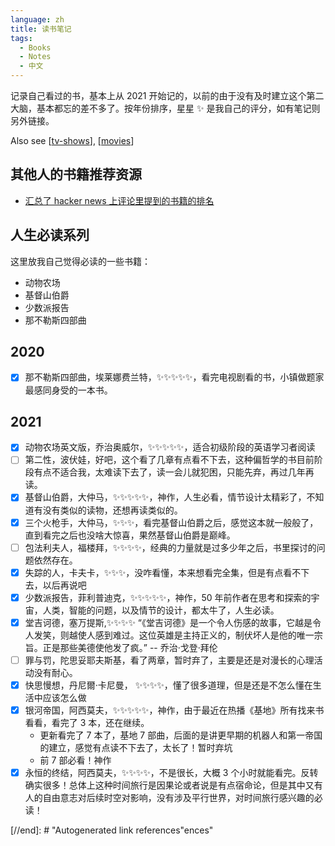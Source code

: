 ```yaml
---
language: zh
title: 读书笔记
tags:
  - Books
  - Notes
  - 中文
---
```


记录自己看过的书，基本上从 2021 开始记的，以前的由于没有及时建立这个第二大脑，基本都忘的差不多了。按年份排序，星星 ✨ 是我自己的评分，如有笔记则另外链接。

Also see [[tv-shows]], [[movies]]

## 其他人的书籍推荐资源

- [汇总了 hacker news 上评论里提到的书籍的排名](https://hacker-recommended-books.vercel.app/)

## 人生必读系列

这里放我自己觉得必读的一些书籍：

- 动物农场
- 基督山伯爵
- 少数派报告
- 那不勒斯四部曲

## 2020

- [x] 那不勒斯四部曲，埃莱娜费兰特，✨✨✨✨✨，看完电视剧看的书，小镇做题家最感同身受的一本书。

## 2021

- [x] 动物农场英文版，乔治奥威尔，✨✨✨✨✨，适合初级阶段的英语学习者阅读
- [ ] 第二性，波伏娃，好吧，这个看了几章有点看不下去，这种偏哲学的书目前阶段有点不适合我，太难读下去了，读一会儿就犯困，只能先弃，再过几年再读。
- [x] 基督山伯爵，大仲马，✨✨✨✨✨，神作，人生必看，情节设计太精彩了，不知道有没有类似的读物，还想再读类似的。
- [x] 三个火枪手，大仲马，✨✨✨，看完基督山伯爵之后，感觉这本就一般般了，直到看完之后也没啥大惊喜，果然基督山伯爵是巅峰。
- [ ] 包法利夫人，福楼拜，✨✨✨✨，经典的力量就是过多少年之后，书里探讨的问题依然存在。
- [x] 失踪的人，卡夫卡，✨✨✨，没咋看懂，本来想看完全集，但是有点看不下去，以后再说吧
- [x] 少数派报告，菲利普迪克，✨✨✨✨✨，神作，50 年前作者在思考和探索的宇宙，人类，智能的问题，以及情节的设计，都太牛了，人生必读。
- [x] 堂吉诃德，塞万提斯,✨✨✨✨ “《堂吉诃德》是一个令人伤感的故事，它越是令人发笑，则越使人感到难过。这位英雄是主持正义的，制伏坏人是他的唯一宗旨。正是那些美德使他发了疯。” -- 乔治·戈登·拜伦
- [ ] 罪与罚，陀思妥耶夫斯基，看了两章，暂时弃了，主要是还是对漫长的心理活动没有耐心。
- [x] 快思慢想，丹尼爾·卡尼曼， ✨✨✨✨，懂了很多道理，但是还是不怎么懂在生活中应该怎么做
- [x] 银河帝国，阿西莫夫，✨✨✨✨✨，神作，由于最近在热播《基地》所有找来书看看，看完了 3 本，还在继续。
  - 更新看完了 7 本了，基地 7 部曲，后面的是讲更早期的机器人和第一帝国的建立，感觉有点读不下去了，太长了！暂时弃坑
  - 前 7 部必看！神作
- [x] 永恒的终结，阿西莫夫，✨✨✨✨，不是很长，大概 3 个小时就能看完。反转确实很多！总体上这种时间旅行是因果论或者说是有点宿命论，但是其中又有人的自由意志对后续时空对影响，没有涉及平行世界，对时间旅行感兴趣的必读！

[//begin]: # "Autogenerated link references for markdown compatibility"
[tv-shows]: tv-shows.md "电视剧笔记"
[movies]: movies.md "电影笔记"
[//end]: # "Autogenerated link references"ences"
